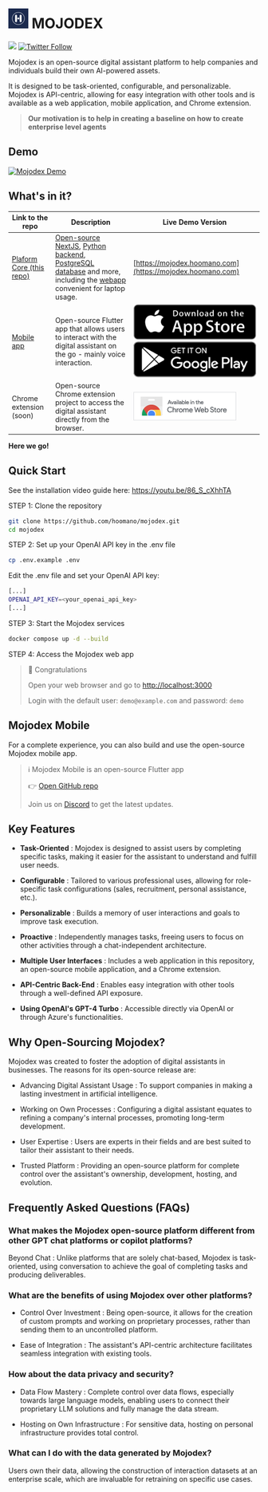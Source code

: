 # ![mojodex](/webapp/public/images/logo/mojodex_logo_4040.png) MOJODEX
[![](https://dcbadge.vercel.app/api/server/zJhWkwyS?style=flat)](https://discord.gg/zJhWkwyS)
[![Twitter Follow](https://img.shields.io/twitter/follow/HoomanoCompany?style=social)](https://twitter.com/HoomanoCompany)


Mojodex is an open-source digital assistant platform to help companies and individuals build their own AI-powered assets.

It is designed to be task-oriented, configurable, and personalizable. Mojodex is API-centric, allowing for easy integration with other tools and is available as a web application, mobile application, and Chrome extension.

> __Our motivation is to help in creating a baseline on how to create enterprise level agents__

## Demo

[![Mojodex Demo](https://img.youtube.com/vi/9m7AZdd5Qyw/0.jpg)](https://www.youtube.com/watch?v=9m7AZdd5Qyw)

## What's in it?

| Link to the repo | Description | Live Demo Version |
| --- | --- | --- |
| [Plaform Core (this repo)](https://github.com/hoomano/mojodex) | [Open-source NextJS](/webapp), [Python backend](backend), [PostgreSQL database](/pgsql) and more, including the [webapp](/webapp/) convenient for laptop usage. | [https://mojodex.hoomano.com](https://mojodex.hoomano.com) |
| [Mobile app](https://github.com/hoomano/mojodex_mobile) | Open-source Flutter app that allows users to interact with the digital assistant on the go - mainly voice interaction. | [![App Store](/webapp/public/images/app_store.svg)](https://apps.apple.com/fr/app/mojodex/id6446367743) [![Google Play](/webapp/public/images/google_play.svg)](https://play.google.com/store/apps/details?id=com.hoomano.mojodex_mobile) |
| Chrome extension (soon) | Open-source Chrome extension project to access the digital assistant directly from the browser.  | [![Chrome Web Store](/docs/images/chrome_web_store.png)](https://chromewebstore.google.com/detail/mojodex/jagemmajllamdahinjidkopehkffbkho)

__Here we go!__

## Quick Start

See the installation video guide here: https://youtu.be/86_S_cXhhTA

STEP 1: Clone the repository

```bash
git clone https://github.com/hoomano/mojodex.git
cd mojodex
```

STEP 2: Set up your OpenAI API key in the .env file

```bash
cp .env.example .env
```
Edit the .env file and set your OpenAI API key:

```bash
[...]
OPENAI_API_KEY=<your_openai_api_key>
[...]
```


STEP 3: Start the Mojodex services

```bash
docker compose up -d --build
```

STEP 4: Access the Mojodex web app

> 🎉 Congratulations
> 
> Open your web browser and go to [http://localhost:3000](http://localhost:3000)
> 
> Login with the default user: `demo@example.com` and password: `demo`


## Mojodex Mobile

For a complete experience, you can also build and use the open-source Mojodex mobile app.

> ℹ Mojodex Mobile is an open-source Flutter app
>
> 👉 [Open GitHub repo](https://github.com/hoomano/mojodex_mobile)
>
> Join us on [Discord](https://discord.gg/zJhWkwyS) to get the latest updates.

## Key Features

- **Task-Oriented** : Mojodex is designed to assist users by completing specific tasks, making it easier for the assistant to understand and fulfill user needs.

- **Configurable** : Tailored to various professional uses, allowing for role-specific task configurations (sales, recruitment, personal assistance, etc.).

- **Personalizable** : Builds a memory of user interactions and goals to improve task execution.

- **Proactive** : Independently manages tasks, freeing users to focus on other activities through a chat-independent architecture.

- **Multiple User Interfaces** : Includes a web application in this repository, an open-source mobile application, and a Chrome extension.

- **API-Centric Back-End** : Enables easy integration with other tools through a well-defined API exposure.

- **Using OpenAI's GPT-4 Turbo** : Accessible directly via OpenAI or through Azure's functionalities.

## Why Open-Sourcing Mojodex?

Mojodex was created to foster the adoption of digital assistants in businesses. The reasons for its open-source release are:

- Advancing Digital Assistant Usage : To support companies in making a lasting investment in artificial intelligence.

- Working on Own Processes : Configuring a digital assistant equates to refining a company's internal processes, promoting long-term development.

- User Expertise : Users are experts in their fields and are best suited to tailor their assistant to their needs.

- Trusted Platform : Providing an open-source platform for complete control over the assistant's ownership, development, hosting, and evolution.


## Frequently Asked Questions (FAQs)

### What makes the Mojodex open-source platform different from other GPT chat platforms or copilot platforms?

Beyond Chat : Unlike platforms that are solely chat-based, Mojodex is task-oriented, using conversation to achieve the goal of completing tasks and producing deliverables.

### What are the benefits of using Mojodex over other platforms?

- Control Over Investment : Being open-source, it allows for the creation of custom prompts and working on proprietary processes, rather than sending them to an uncontrolled platform.

- Ease of Integration : The assistant's API-centric architecture facilitates seamless integration with existing tools.

### How about the data privacy and security?

- Data Flow Mastery : Complete control over data flows, especially towards large language models, enabling users to connect their proprietary LLM solutions and fully manage the data stream.

- Hosting on Own Infrastructure : For sensitive data, hosting on personal infrastructure provides total control.

### What can I do with the data generated by Mojodex?

Users own their data, allowing the construction of interaction datasets at an enterprise scale, which are invaluable for retraining on specific use cases.


